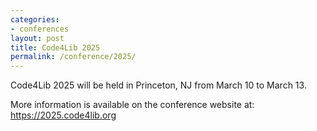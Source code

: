 ```yaml
---
categories:
- conferences
layout: post
title: Code4Lib 2025
permalink: /conference/2025/
---
```


Code4Lib 2025 will be held in Princeton, NJ from March 10 to March 13.

More information is available on the conference website at: <https://2025.code4lib.org>

